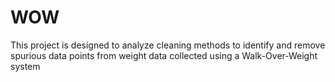 # WOW
This project is designed to analyze cleaning methods to identify and remove spurious data points from weight data collected using a Walk-Over-Weight system
